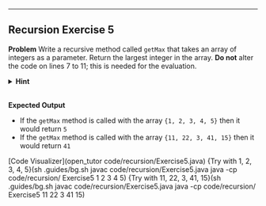 ----------

## Recursion Exercise 5

**Problem**
Write a recursive method called `getMax` that takes an array of integers as a parameter. Return the largest integer in the array. **Do not** alter the code on lines 7 to 11; this is needed for the evaluation.

<details>
  <summary><strong>Hint</strong></summary>
  Use the static method <code>Arrays.copyOfRange(array, start, stop)</code> to create a smaller array. <code>start</code> represents the starting index of the new array, and <code>stop</code> represents the ending element of the new array. In addition, use the <code>Math.max(int1, int2)</code> method to return the larger of two integers.
</details><br>

**Expected Output**
* If the `getMax` method is called with the array `{1, 2, 3, 4, 5}` then it would return `5`
* If the `getMax` method is called with the array `{11, 22, 3, 41, 15}` then it would return `41`

[Code Visualizer](open_tutor code/recursion/Exercise5.java)
{Try with 1, 2, 3, 4, 5}(sh .guides/bg.sh javac code/recursion/Exercise5.java java -cp code/recursion/ Exercise5 1 2 3 4 5)
{Try with 11, 22, 3, 41, 15}(sh .guides/bg.sh javac code/recursion/Exercise5.java java -cp code/recursion/ Exercise5 11 22 3 41 15)

